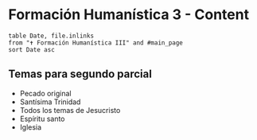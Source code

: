 # Formación Humanística 3 - Content


```dataview
table Date, file.inlinks
from "✝ Formación Humanística III" and #main_page 
sort Date asc
```


## Temas para segundo parcial
- Pecado original
- Santísima Trinidad
- Todos los temas de Jesucristo
- Espíritu santo
- Iglesia